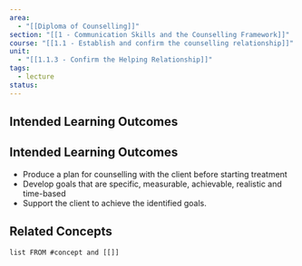 ```yaml
---
area:
  - "[[Diploma of Counselling]]"
section: "[[1 - Communication Skills and the Counselling Framework]]"
course: "[[1.1 - Establish and confirm the counselling relationship]]"
unit:
  - "[[1.1.3 - Confirm the Helping Relationship]]"
tags:
  - lecture
status:
---
```

## Intended Learning Outcomes
## Intended Learning Outcomes

- Produce a plan for counselling with the client before starting treatment
- Develop goals that are specific, measurable, achievable, realistic and time-based
- Support the client to achieve the identified goals.

## Related Concepts
```dataview
list FROM #concept and [[]]
```